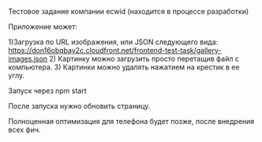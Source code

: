 Тестовое задание компании ecwid (находится в процессе разработки)

Приложение может:

  1)Загрузка по URL изображения, или JSON следующего вида:
https://don16obqbay2c.cloudfront.net/frontend-test-task/gallery-images.json
  2) Картинку можно загрузить просто перетащив файл с компьютера.
  3) Картинки можно удалять нажатием на крестик в ее углу.

Запуск через npm start

После запуска нужно обновить страницу.

Полноценная оптимизация для телефона будет позже, после внедрения всех фич.
